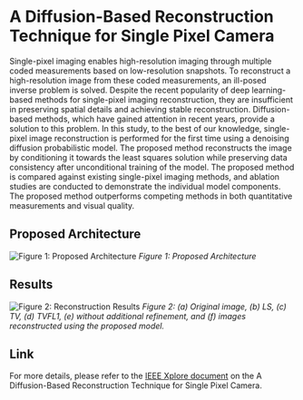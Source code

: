 # A Diffusion-Based Reconstruction Technique for Single Pixel Camera

Single-pixel imaging enables high-resolution imaging through multiple coded measurements based on low-resolution snapshots. To reconstruct a high-resolution image from these coded measurements, an ill-posed inverse problem is solved. Despite the recent popularity of deep learning-based methods for single-pixel imaging reconstruction, they are insufficient in preserving spatial details and achieving stable reconstruction. Diffusion-based methods, which have gained attention in recent years, provide a solution to this problem. In this study, to the best of our knowledge, single-pixel image reconstruction is performed for the first time using a denoising diffusion probabilistic model. The proposed method reconstructs the image by conditioning it towards the least squares solution while preserving data consistency after unconditional training of the model. The proposed method is compared against existing single-pixel imaging methods, and ablation studies are conducted to demonstrate the individual model components. The proposed method outperforms competing methods in both quantitative measurements and visual quality.

## Proposed Architecture

![Figure 1: Proposed Architecture](https://github.com/baturalpguven/A-Diffusion-Based-Reconstruction-Technique-for-Single-Pixel-Camera/assets/77858949/9fb1b5a0-2e20-445e-95c0-f7cdf557b19f.png)
*Figure 1: Proposed Architecture*

## Results

![Figure 2: Reconstruction Results](https://github.com/baturalpguven/A-Diffusion-Based-Reconstruction-Technique-for-Single-Pixel-Camera/assets/77858949/80d4f713-5f94-49f2-82e6-c8fcf4d247f8.png)
*Figure 2: (a) Original image, (b) LS, (c) TV,
(d) TVFL1, (e) without additional refinement, and (f) images reconstructed using the proposed model.*

## Link

For more details, please refer to the [IEEE Xplore document](https://ieeexplore.ieee.org/document/10223811/keywords#keywords) on the A Diffusion-Based Reconstruction Technique for Single Pixel Camera.
